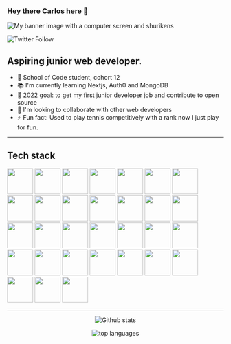 ### Hey there Carlos here 👋

![My banner image with a computer screen and shurikens](./webshuriken-monitor-banner.png "My banner")

![Twitter Follow](https://img.shields.io/twitter/follow/webshuriken?style=social)

## Aspiring junior web developer.

- 🔭 School of Code student, cohort 12
- 📚 I'm currently learning Nextjs, Auth0 and MongoDB
- 🌱 2022 goal: to get my first junior developer job and contribute to open source
- 👯 I'm looking to collaborate with other web developers
- ⚡ Fun fact: Used to play tennis competitively with a rank now I just play for fun.

---
## Tech stack
<p foat="left">
  <img height="60" width="60" src="https://cdn.worldvectorlogo.com/logos/css-3.svg" />
  <img height="60" width="60" src="https://cdn.worldvectorlogo.com/logos/cpanel.svg" />
  <img height="60" width="60" src="https://cdn.worldvectorlogo.com/logos/html-1.svg" />
  <img height="60" width="60" src="https://cdn.worldvectorlogo.com/logos/apache-13.svg" />
  <img height="60" width="60" src="https://cdn.worldvectorlogo.com/logos/bootstrap-4.svg" />
  <img height="60" width="60" src="https://cdn.worldvectorlogo.com/logos/django-community.svg" />
  <img height="60" width="60" src="https://cdn.worldvectorlogo.com/logos/invision.svg" />
  <img height="60" width="60" src="https://cdn.worldvectorlogo.com/logos/logo-javascript.svg" />
  <img height="60" width="60" src="https://cdn.worldvectorlogo.com/logos/jwtio-json-web-token.svg" />
  <img height="60" width="60" src="https://cdn.worldvectorlogo.com/logos/php-1.svg" />
  <img height="60" width="60" src="https://cdn.worldvectorlogo.com/logos/nodejs-icon.svg" />
  <img height="60" width="60" src="https://cdn.worldvectorlogo.com/logos/react-1.svg" />
  <img height="60" width="60" src="https://cdn.worldvectorlogo.com/logos/visual-studio-code-1.svg" />
  <img height="60" width="60" src="https://cdn.worldvectorlogo.com/logos/mysql-3.svg" />
  <img height="60" width="60" src="https://cdn.worldvectorlogo.com/logos/git-icon.svg" />
  <img height="60" width="60" src="https://cdn.worldvectorlogo.com/logos/mongodb-icon-1.svg" />
  <img height="60" width="60" src="https://cdn.worldvectorlogo.com/logos/inkscape-logo-2.svg" />
  <img height="60" width="60" src="https://cdn.worldvectorlogo.com/logos/webpack-icon.svg" />
  <img height="60" width="60" src="https://cdn.worldvectorlogo.com/logos/wordpress-icon-1.svg" />
  <img height="60" width="60" src="https://cdn.worldvectorlogo.com/logos/notion-logo-1.svg" />
  <img height="60" width="60" src="https://cdn.worldvectorlogo.com/logos/figma-1.svg" />
  <img height="60" width="60" src="https://cdn.worldvectorlogo.com/logos/miro-2.svg" />
  <img height="60" width="60" src="https://cdn.worldvectorlogo.com/logos/express-109.svg" />
  <img height="60" width="60" src="https://cdn.worldvectorlogo.com/logos/trello.svg" />
  <img height="60" width="60" src="https://cdn.worldvectorlogo.com/logos/netlify.svg" />
  <img height="60" width="60" src="https://cdn.worldvectorlogo.com/logos/auth0.svg" />
  <img height="60" width="60" src="https://cdn.worldvectorlogo.com/logos/python-4.svg" />
  <img height="60" width="60" src="https://cdn.worldvectorlogo.com/logos/next-js.svg" />
  <img height="60" width="60" src="https://cdn.worldvectorlogo.com/logos/sublime-text.svg" />
  <img height="60" width="60" src="https://cdn.worldvectorlogo.com/logos/couchbase-1.svg" />
  <img height="60" width="60" src="https://cdn.worldvectorlogo.com/logos/heroku-4.svg" />
</p>

<!-- Working to earch this badges
<img height="60" width="60" src="https://cdn.worldvectorlogo.com/logos/tailwind-css-1-2.svg" />
<img height="60" width="60" src="https://cdn.worldvectorlogo.com/logos/firebase-1.svg" />
-->

---

<!-- by: https://github.com/anuraghazra/github-readme-stats -->
<p align="center">
  <img alt="Github stats" src="https://github-readme-stats.vercel.app/api?username=webshuriken&show_icons=true&custom_title=Carlos%20EAMs%20Github%20Stats&title_color=e8fafa&bg_color=59a3a3&text_color=ffd98c&icon_color=e8fafa&border_color=ffd98c" />
</p>

<p align="center">
  <img alt="top languages" src="https://github-readme-stats.vercel.app/api/top-langs/?username=webshuriken&&layout=compact&custom_title=Languages" />
</p>

